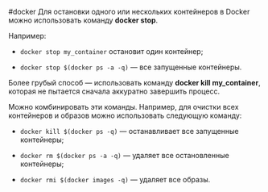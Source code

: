 #docker 
Для остановки одного или нескольких контейнеров в Docker можно использовать команду **docker stop**.

Например:

- `docker stop my_container` остановит один контейнер;
    
- `docker stop $(docker ps -a -q)` — все запущенные контейнеры.
    

Более грубый способ — использовать команду **docker kill my_container**, которая не пытается сначала аккуратно завершить процесс.

Можно комбинировать эти команды. Например, для очистки всех контейнеров и образов можно использовать следующую команду:

- `docker kill $(docker ps -q)` — останавливает все запущенные контейнеры;
    
- `docker rm $(docker ps -a -q)` — удаляет все остановленные контейнеры;
    
- `docker rmi $(docker images -q)` — удаляет все образы.